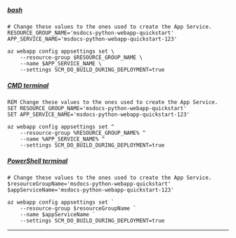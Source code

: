 ##### [bash](#tab/terminal-bash)

```azurecli
# Change these values to the ones used to create the App Service.
RESOURCE_GROUP_NAME='msdocs-python-webapp-quickstart'
APP_SERVICE_NAME='msdocs-python-webapp-quickstart-123'

az webapp config appsettings set \
    --resource-group $RESOURCE_GROUP_NAME \
    --name $APP_SERVICE_NAME \
    --settings SCM_DO_BUILD_DURING_DEPLOYMENT=true
```

##### [CMD terminal](#tab/terminal-cmd)

```azurecli
REM Change these values to the ones used to create the App Service.
SET RESOURCE_GROUP_NAME='msdocs-python-webapp-quickstart'
SET APP_SERVICE_NAME='msdocs-python-webapp-quickstart-123'

az webapp config appsettings set ^
    --resource-group %RESOURCE_GROUP_NAME% ^
    --name %APP_SERVICE_NAME% ^
    --settings SCM_DO_BUILD_DURING_DEPLOYMENT=true
```

##### [PowerShell terminal](#tab/terminal-powershell)

```azurecli
# Change these values to the ones used to create the App Service.
$resourceGroupName='msdocs-python-webapp-quickstart'
$appServiceName='msdocs-python-webapp-quickstart-123'

az webapp config appsettings set `
    --resource-group $resourceGroupName `
    --name $appServiceName `
    --settings SCM_DO_BUILD_DURING_DEPLOYMENT=true
```

---
